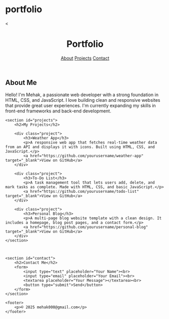 # portfolio
<!DOCTYPE html>
<html lang="en">
<head>
    <meta charset="UTF-8">
    <title>Mehak | Portfolio</title>
</head>
<body>
    <<header>
        <h1>Portfolio</h1>
        <nav>
            <a href="#about">About</a>
            <a href="#projects">Projects</a>
            <a href="#contact">Contact</a>
        </nav>
    </header>
    <section id="about">
        <h2>About Me</h2>
        <p>Hello! I'm Mehak, a passionate web developer with a strong foundation in HTML, CSS, and JavaScript. 
            I love building clean and responsive websites that provide great user experiences. 
            I'm currently expanding my skills in front-end frameworks and back-end development.</p>
    </section>

    <section id="projects">
        <h2>My Projects</h2>
    
        <div class="project">
            <h3>Weather App</h3>
            <p>A responsive web app that fetches real-time weather data from an API and displays it with icons. Built using HTML, CSS, and JavaScript.</p>
            <a href="https://github.com/yourusername/weather-app" target="_blank">View on GitHub</a>
        </div>
    
        <div class="project">
            <h3>To-Do List</h3>
            <p>A task management tool that lets users add, delete, and mark tasks as complete. Made with HTML, CSS, and basic JavaScript.</p>
            <a href="https://github.com/yourusername/todo-list" target="_blank">View on GitHub</a>
        </div>
    
        <div class="project">
            <h3>Personal Blog</h3>
            <p>A multi-page blog website template with a clean design. It includes a homepage, blog post pages, and a contact form.</p>
            <a href="https://github.com/yourusername/personal-blog" target="_blank">View on GitHub</a>
        </div>
    </section>
    


    <section id="contact">
        <h2>Contact Me</h2>
        <form>
            <input type="text" placeholder="Your Name"><br>
            <input type="email" placeholder="Your Email"><br>
            <textarea placeholder="Your Message"></textarea><br>
            <button type="submit">Send</button>
        </form>
    </section>

    <footer>
        <p>© 2025 mehak000@gmail.com</p>
    </footer>
</body>
</html>
